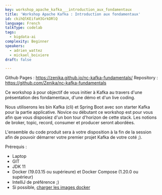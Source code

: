 ```yaml
---
key: workshop_apache_kafka___introduction_aux_fondamentaux
title: 'Workshop Apache Kafka : Introduction aux fondamentaux'
id: ckihQlKEifaH3GrkDRlQ
language: French
talkType: codelab
tags:
  - bigdata-ai
complexity: Beginner
speakers:
  - adrien_wattez
  - mickael_boixiere
draft: false

---
```


Github Pages : https://zenika.github.io/nc-kafka-fundamentals/
Repository : https://github.com/Zenika/nc-kafka-fundamentals

Ce workshop à pour objectif de vous initier à Kafka au travers d'une présentation des fondamentaux, d'une démo et d'un live coding.

Nous utiliserons les bin Kafka (cli) et Spring Boot avec son starter Kafka pour la partie applicative. Novice ou débutant ce workshop est pour vous afin que vous disposiez d'un bon tour d'horizon de cette stack. Les notions de broker, topic, record, consumer et producer seront abordées.

L'ensemble du code produit sera à votre disposition à la fin de la session afin de pouvoir démarrer votre premier projet Kafka de votre coté ;).

Prérequis : 
  - Laptop
  - GIT
  - JDK 11 
  - Docker (19.03.15 ou supérieure) et Docker Compose (1.20.0 ou supérieur) 
  - IntelliJ de préférence ;)
  - Si possible, [charger les images docker](https://github.com/Zenika/nc-kafka-fundamentals/blob/master/Lab01-init/docker-compose.yml)
